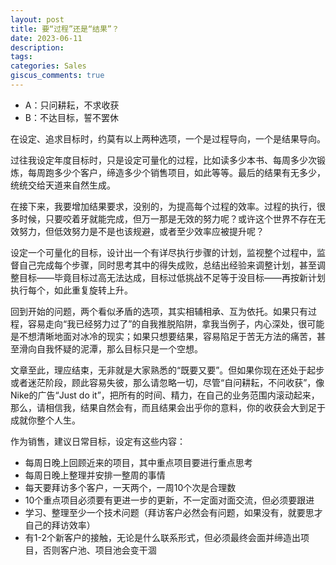 ```yaml
---
layout: post
title: 要“过程”还是“结果”？
date: 2023-06-11
description:
tags: 
categories: Sales
giscus_comments: true
---
```


- A：只问耕耘，不求收获    
- B：不达目标，誓不罢休

在设定、追求目标时，约莫有以上两种选项，一个是过程导向，一个是结果导向。

过往我设定年度目标时，只是设定可量化的过程，比如读多少本书、每周多少次锻炼，每周跑多少个客户，缔造多少个销售项目，如此等等。最后的结果有无多少，统统交给天道来自然生成。

在接下来，我要增加结果要求，没别的，为提高每个过程的效率。过程的执行，很多时候，只要咬着牙就能完成，但万一那是无效的努力呢？或许这个世界不存在无效努力，但低效努力是不是也该规避，或者至少效率应被提升呢？

设定一个可量化的目标，设计出一个有详尽执行步骤的计划，监视整个过程中，监督自己完成每个步骤，同时思考其中的得失成败，总结出经验来调整计划，甚至调整目标——毕竟目标过高无法达成，目标过低挑战不足等于没目标——再按新计划执行每个，如此重复旋转上升。

回到开始的问题，两个看似矛盾的选项，其实相辅相承、互为依托。如果只有过程，容易走向“我已经努力过了”的自我推脱陷阱，拿我当例子，内心深处，很可能是不想清晰地面对冰冷的现实；如果只想要结果，容易陷足于苦无方法的痛苦，甚至滑向自我怀疑的泥潭，那么目标只是一个空想。

文章至此，理应结束，无非就是大家熟悉的“既要又要”。但如果你现在还处于起步或者迷茫阶段，顾此容易失彼，那么请忽略一切，尽管“自问耕耘，不问收获”，像Nike的广告“Just do it”，把所有的时间、精力，在自己的业务范围内滚动起来，那么，请相信我，结果自然会有，而且结果会出乎你的意料，你的收获会大到足于成就你整个人生。

作为销售，建议日常目标，设定有这些内容：

- 每周日晚上回顾近来的项目，其中重点项目要进行重点思考    
- 每周日晚上整理并安排一整周的事情    
- 每天要拜访多个客户，一天两个，一周10个次是合理数    
- 10个重点项目必须要有更进一步的更新，不一定面对面交流，但必须要跟进    
- 学习、整理至少一个技术问题（拜访客户必然会有问题，如果没有，就要思才自己的拜访效率）    
- 有1-2个新客户的接触，无论是什么联系形式，但必须最终会面并缔造出项目，否则客户池、项目池会变干涸